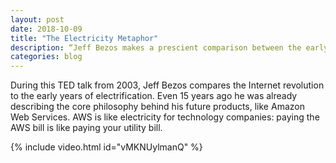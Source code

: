 ```yaml
---
layout: post
date: 2018-10-09
title: "The Electricity Metaphor"
description: “Jeff Bezos makes a prescient comparison between the early Internet and the early years of electrification.”
categories: blog
---
```


During this TED talk from 2003, Jeff Bezos compares the Internet revolution to the early years of electrification. Even 15 years ago he was already describing the core philosophy behind his future products, like Amazon Web Services. AWS is like electricity for technology companies: paying the AWS bill is like paying your utility bill.

{% include video.html id="vMKNUylmanQ" %}
